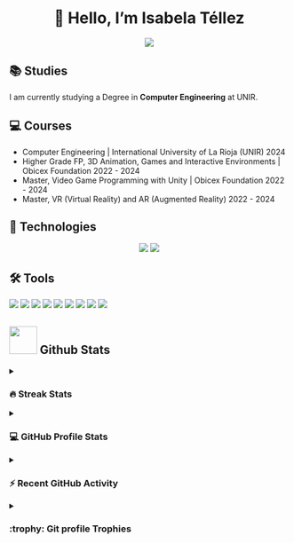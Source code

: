 <div align="center">
<h1 align="center">👋 Hello, I’m Isabela Téllez </h1>
</div>

<p align="center">
<img src="https://cdna.artstation.com/p/assets/images/images/066/835/716/large/safira-dragon-gxaura.jpg?1693903686"/>
</p>

## 	:books: Studies
I am currently studying a Degree in **Computer Engineering** at UNIR.

## 	:computer: Courses
- Computer Engineering | International University of La Rioja (UNIR) 2024
- Higher Grade FP, 3D Animation, Games and Interactive Environments | Obicex Foundation 2022 - 2024
- Master, Video Game Programming with Unity | Obicex Foundation 2022 - 2024
- Master, VR (Virtual Reality) and AR (Augmented Reality) 2022 - 2024

## :rocket: Technologies
<div align="center">
<img src="https://img.shields.io/badge/Unity-000000?style=for-the-badge&logo=unity&logoColor=white">
<img src="https://img.shields.io/badge/Adobe-DB0000?style=for-the-badge&logo=adobe&logoColor=white">
</div>

## :hammer_and_wrench: Tools
<div>
<img src="https://img.shields.io/badge/VSCode-0078D4?style=for-the-badge&logo=microsoftvisualtudio&logoColor=white">
<img src="https://img.shields.io/badge/3dsMax-0979B0?style=for-the-badge&logo=autodesk3dsmax&logoColor=white">
<img src="https://img.shields.io/badge/AdobePhotoshop-151E3D?style=for-the-badge&logo=adobephotoshop&logoColor=00CDFF">
<img src="https://img.shields.io/badge/AdobeAfterEffects-805AE7?style=for-the-badge&logo=adobeaftereffects&logoColor=340454">
<img src="https://img.shields.io/badge/AdobeIllustrator-341100?style=for-the-badge&logo=adobeillustrator&logoColor=yellow">
<img src="https://img.shields.io/badge/AdobePremierePro-805AE7?style=for-the-badge&logo=adobepremierepro&logoColor=340454">
<img src="https://img.shields.io/badge/AdobeSubstance3D-203500?style=for-the-badge&logo=adobesubstance3dpainter&logoColor=7ff233">
<img src="https://img.shields.io/badge/AdobeAnimate-805AE7?style=for-the-badge&logo=adobeanimate&logoColor=340454">
<img src="https://img.shields.io/badge/GitHub-100000?style=for-the-badge&logo=github&logoColor=white">
</div>

## <picture> <img src = "https://github.com/7oSkaaa/7oSkaaa/blob/main/Images/Statistics.gif?raw=true" width = 50px>  </picture> Github Stats

<details><summary><h3> 🔥 Streak Stats</h3></summary>

----	

<p align="center"><img src="https://github-readme-streak-stats.herokuapp.com/?user=7oSkaaa&theme=tokyonight_duo" alt="7oSkaaa" /></p>

</details>
  
<details><summary><h3>💻 GitHub Profile Stats</h3></summary>

----
	
<p align="center">
    <a href="https://github.com/anuraghazra/github-readme-stats">
	    <img alt="7oSkaaa's Github Stats" src="https://github-readme-stats.vercel.app/api?username=7oSkaaa&show_icons=true&count_private=true&locale=en&theme=tokyonight&layout=compact" height="230px"/></a>
	  <img src="https://github-readme-stats.vercel.app/api/top-langs?username=7oSkaaa&langs_count=10&show_icons=true&locale=en&theme=tokyonight" alt="7oSkaaa" height="230px"/>
<br/>

  <b>Note:</b> Top languages is only a metric of the languages my public code consists of and doesn't reflect experience or skill level.
  </p>
</details>

<details><summary><h3>⚡ Recent GitHub Activity</h3></summary>

----
	
[![7oSkaa's github activity graph](https://github-readme-activity-graph.cyclic.app/graph?username=7oSkaaa&theme=github	)](https://github.com/7oSkaaa/github-readme-activity-graph)

 
</details>

<details><summary> <h3> :trophy: Git profile Trophies </h3></summary>

----

## Contact me: 
<div>
<a href="mailto:isatepo01@gmail.com" target="blank"> 
<img src="https://img.shields.io/badge/Gmail-D14836?style=for-the-badge&logo=gmail&logoColor=white" alt="gmail badge"/> </a>

<a href="https://www.linkedin.com/in/isabela-t-1241b2321/" target="blank"> 
<img src="https://img.shields.io/badge/LinkedIn-0077B5?style=for-the-badge&logo=linkedin&logoColor=white" alt="Linkedin badge"/> </a>

![Anurag's GitHub stats](https://github-readme-stats.vercel.app/api?username=Isabela-Tellez&show_icons=true&theme=radical)
